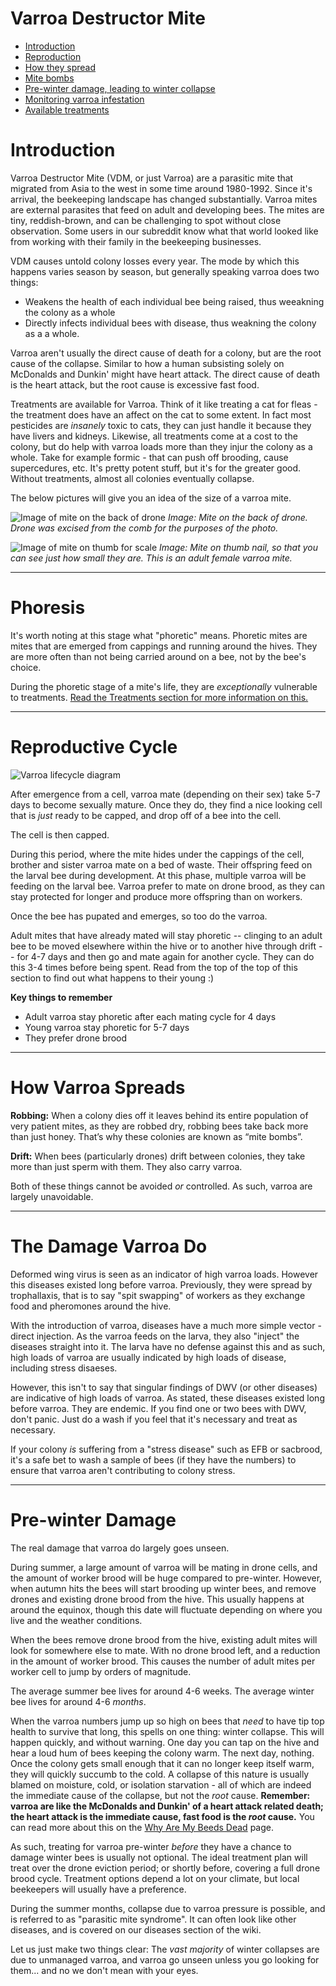 # Varroa Destructor Mite

* [Introduction](#introduction)
* [Reproduction](#reproductive-cycle)
* [How they spread](#how-varroa-spreads)
* [Mite bombs](#Mite-bombs)
* [Pre-winter damage, leading to winter collapse](#pre-winter-damage)
* [Monitoring varroa infestation](/varroa/monitoring)
* [Available treatments](/varroa/treatments)

# Introduction

Varroa Destructor Mite (VDM, or just Varroa) are a parasitic mite that migrated from Asia 
to the west in some time around 1980-1992. Since it's arrival, the beekeeping landscape 
has changed substantially. Varroa mites are external parasites that feed on adult and 
developing bees. The mites are tiny, reddish-brown, and can be challenging to spot 
without close observation. Some users in our subreddit know what that world looked like
from working with their family in the beekeeping businesses.

VDM causes untold colony losses every year. The mode by which this happens varies season
by season, but generally speaking varroa does two things:

* Weakens the health of each individual bee being raised, thus weeakning the colony as a whole
* Directly infects individual bees with disease, thus weakning the colony as a a whole.

Varroa aren't usually the direct cause of death for a colony, but are the root cause of the 
collapse. Similar to how a human subsisting solely on McDonalds and Dunkin' might have 
heart attack. The direct cause of death is the heart attack, but the root cause is excessive
fast food. 

Treatments are available for Varroa. Think of it like treating a cat for fleas - the treatment does have an affect on the cat to some extent. In fact most pesticides are *insanely* toxic to cats, they can just handle it because they have livers and kidneys. Likewise, all treatments come at a cost to the colony, but do help with varroa loads more than they injur the colony as a whole. Take for example formic - that can push off brooding, cause supercedures, etc. It's pretty potent stuff, but it's for the greater good. Without treatments, almost all colonies eventually collapse. 

The below pictures will give you an idea of the size of a varroa mite. 

![Image of mite on the back of drone](/images/mite_on_drone.jpg)
*Image: Mite on the back of drone. Drone was excised from the comb for the purposes of the photo.*

![Image of mite on thumb for scale](/images/mite_on_thumb.jpg)
*Image: Mite on thumb nail, so that you can see just how small they are. This is an adult female varroa mite.*

---

# Phoresis

It's worth noting at this stage what "phoretic" means. Phoretic mites are mites that are emerged from cappings and running around the hives. They are more often than not being carried around on a bee, not by the bee's choice. 

During the phoretic stage of a mite's life, they are *exceptionally* vulnerable to treatments. [Read the Treatments section for more information on this.](/varroa/treatments)

---

# Reproductive Cycle

![Varroa lifecycle diagram](/images/varroa_cycle.png)

After emergence from a cell, varroa mate (depending on their sex) take 5-7 days to become sexually mature. Once they do, they find a nice looking cell that is *just* ready to be capped, and drop off of a bee into the cell. 

The cell is then capped. 

During this period, where the mite hides under the cappings of the cell, brother and sister varroa mate on a bed of waste. Their offspring feed on the larval bee during development. At this phase, multiple varroa will be feeding on the larval bee. Varroa prefer to mate on drone brood, as they can stay protected for longer and produce more offspring than on workers. 

Once the bee has pupated and emerges, so too do the varroa. 

Adult mites that have already mated will stay phoretic -- clinging to an adult bee to be moved elsewhere within the hive or to another hive through drift -- for 4-7 days and then go and mate again for another cycle. They can do this 3-4 times before being spent. Read from the top of the top of this section to find out what happens to their young :) 

**Key things to remember**
 
* Adult varroa stay phoretic after each mating cycle for 4 days
* Young varroa stay phoretic for 5-7 days
* They prefer drone brood

---

# How Varroa Spreads

**Robbing:** When a colony dies off it leaves behind its entire population of very patient mites, as they are robbed dry, robbing bees take back more than just honey. That’s why these colonies are known as “mite bombs”.

**Drift:** When bees (particularly drones) drift between colonies, they take more than just sperm with them. They also carry varroa.

Both of these things cannot be avoided *or* controlled. As such, varroa are largely unavoidable.

---

# The Damage Varroa Do

Deformed wing virus is seen as an indicator of high varroa loads. However this diseases existed long before varroa. Previously, they were spread by trophallaxis, that is to say "spit swapping" of workers as they exchange food and pheromones around the hive. 

With the introduction of varroa, diseases have a much more simple vector - direct injection. As the varroa feeds on the larva, they also "inject" the diseases straight into it. The larva have no defense against this and as such, high loads of varroa are usually indicated by high loads of disease, including stress disaeses.

However, this isn't to say that singular findings of DWV (or other diseases) are indicative of high loads of varroa. As stated, these diseases existed long before varroa. They are endemic. If you find one or two bees with DWV, don't panic. Just do a wash if you feel that it's necessary and treat as necessary.

If your colony *is* suffering from a "stress disease" such as EFB or sacbrood, it's a safe bet to wash a sample of bees (if they have the numbers) to ensure that varroa aren't contributing to colony stress.

---

# Pre-winter Damage

The real damage that varroa do largely goes unseen. 

During summer, a large amount of varroa will be mating in drone cells, and the amount of worker brood will be huge compared to pre-winter. However, when autumn hits the bees will start brooding up winter bees, and remove drones and existing drone brood from the hive. This usually happens at around the equinox, though this date will fluctuate depending on where you live and the weather conditions. 

When the bees remove drone brood from the hive, existing adult mites will look for somewhere else to mate. With no drone brood left, and a reduction in the amount of worker brood. This causes the number of adult mites per worker cell to jump by orders of magnitude. 

The average summer bee lives for around 4-6 weeks. The average winter bee lives for around 4-6 *months*. 

When the varroa numbers jump up so high on bees that *need* to have tip top health to survive that long, this spells on one thing: winter collapse. This will happen quickly, and without warning. One day you can tap on the hive and hear a loud hum of bees keeping the colony warm. The next day, nothing. Once the colony gets small enough that it can no longer keep itself warm, they will quickly succumb to the cold. A collapse of this nature is usually blamed on moisture, cold, or isolation starvation - all of which are indeed the immediate cause of the collapse, but not the *root* cause. **Remember: varroa are like the McDonalds and Dunkin' of a heart attack related death; the heart attack is the immediate cause, fast food is the *root* cause.** You can read more about this on the [Why Are My Beeds Dead](/faqs/beekeeper/why_are_my_bees_dead) page.

As such, treating for varroa pre-winter *before* they have a chance to damage winter bees is usually not optional. The ideal treatment plan will treat over the drone eviction period; or shortly before, covering a full drone brood cycle. Treatment options depend a lot on your climate, but local beekeepers will usually have a preference. 

During the summer months, collapse due to varroa pressure is possible, and is referred to as "parasitic mite syndrome". It can often look like other diseases, and is covered on our diseases section of the wiki.

Let us just make two things clear: The *vast majority* of winter collapses are due to unmanaged varroa, and varroa go unseen unless you go looking for them... and no we don't mean with your eyes. 


